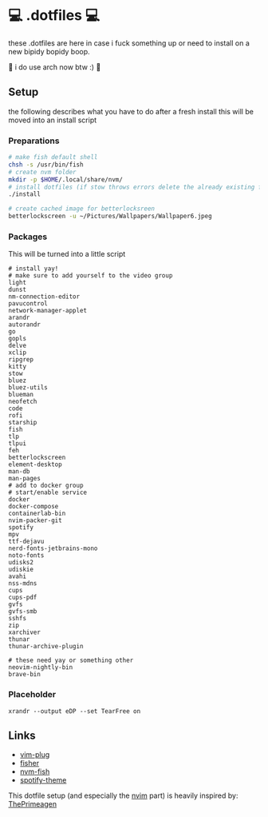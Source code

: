 # :computer: .dotfiles :computer:

these .dotfiles are here in case i fuck something up or need to install on a new bipidy bopidy boop.

:gem: i do use arch now btw :) :gem:

## Setup
the following describes what you have to do after a fresh install
this will be moved into an install script
### Preparations
```bash
# make fish default shell
chsh -s /usr/bin/fish
# create nvm folder
mkdir -p $HOME/.local/share/nvm/
# install dotfiles (if stow throws errors delete the already existing folders)
./install
```

```bash
# create cached image for betterlocksreen
betterlockscreen -u ~/Pictures/Wallpapers/Wallpaper6.jpeg
```

### Packages
This will be turned into a little script
```
# install yay!
# make sure to add yourself to the video group
light
dunst
nm-connection-editor
pavucontrol
network-manager-applet
arandr
autorandr
go
gopls
delve
xclip
ripgrep
kitty
stow
bluez
bluez-utils
blueman
neofetch
code
rofi
starship
fish
tlp
tlpui
feh
betterlockscreen
element-desktop
man-db
man-pages
# add to docker group
# start/enable service
docker
docker-compose
containerlab-bin
nvim-packer-git
spotify
mpv
ttf-dejavu
nerd-fonts-jetbrains-mono
noto-fonts
udisks2
udiskie
avahi
nss-mdns
cups
cups-pdf
gvfs
gvfs-smb
sshfs
zip
xarchiver
thunar
thunar-archive-plugin

# these need yay or something other
neovim-nightly-bin
brave-bin
```

### Placeholder
`xrandr --output eDP --set TearFree on`

## Links
- [vim-plug](https://github.com/junegunn/vim-plug)
- [fisher](https://github.com/jorgebucaran/fisher)
- [nvm-fish](https://github.com/jorgebucaran/nvm.fish)
- [spotify-theme](https://github.com/morpheusthewhite/spicetify-themes/tree/master/Sleek)

This dotfile setup (and especially the [nvim](https://github.com/neovim/neovim) part) is heavily inspired by: [ThePrimeagen](https://github.com/ThePrimeagen/.dotfiles)

